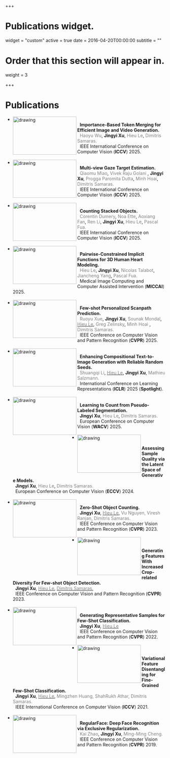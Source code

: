 +++
# Publications widget.
widget = "custom"
active = true
date = 2016-04-20T00:00:00
subtitle = ""

# Order that this section will appear in.
weight = 3


+++

# Publications
* <img align="left" src="img/token_merging.png" alt="drawing" width="200" height="120"/> <br> &nbsp; **Importance-Based Token Merging for Efficient Image and Video Generation.** <br> &nbsp; <span style="color:gray"> Haoyu Wu</span>, **Jingyi Xu**, <span style="color:gray"> Hieu Le</span>,  <span style="color:gray"> Dimitris Samaras. </span> <br> &nbsp; IEEE International Conference on Computer Vision (**ICCV**) 2025. <br> <br>
* <img align="left" src="img/gaze.png" alt="drawing" width="200" height="120"/> <br> &nbsp; **Multi-view Gaze Target Estimation.** <br> &nbsp; <span style="color:gray"> Qiaomu Miao</span>, <span style="color:gray"> Vivek Raju Golani </span>, **Jingyi Xu**, <span style="color:gray"> Progga Paromita Dutta</span>,  <span style="color:gray"> Minh Hoai</span>, <span style="color:gray"> Dimitris Samaras. </span> <br> &nbsp; IEEE International Conference on Computer Vision (**ICCV**) 2025. <br> <br>
* <img align="left" src="img/token_merging.png" alt="drawing" width="200" height="120"/> <br> &nbsp; **Counting Stacked Objects.** <br> &nbsp; <span style="color:gray"> Corentin Dumery</span>, <span style="color:gray"> Noa Ette</span>, <span style="color:gray"> Aoxiang Fan</span>, <span style="color:gray">Ren Li</span>, **Jingyi Xu**, <span style="color:gray"> Hieu Le</span>,  <span style="color:gray"> Pascal Fua. </span> <br> &nbsp; IEEE International Conference on Computer Vision (**ICCV**) 2025. <br> <br>
* <img align="left" src="img/pairwise-sdf.png" alt="drawing" width="200" height="120"/> <br> &nbsp; **Pairwise-Constrained Implicit Functions for 3D Human Heart Modeling.** <br> &nbsp; <span style="color:gray"> Hieu Le</span>, **Jingyi Xu**, <span style="color:gray"> Nicolas Talabot</span>, <span style="color:gray">Jiancheng Yang</span>, <span style="color:gray"> Pascal Fua. </span> <br> &nbsp; Medical Image Computing and Computer Assisted Intervention (**MICCAI**) 2025. <br> <br>
* <img align="left" src="img/cvpr25.png" alt="drawing" width="200" height="120"/> <br> &nbsp; **Few-shot Personalized Scanpath Prediction.** <br> &nbsp; <span style="color:gray"> Ruoyu Xue</span>, **Jingyi Xu**, <span style="color:gray"> Sounak Mondal</span>, <a href="https://hieulem.github.io/"><span style="color:gray">Hieu Le</span></a>, <span style="color:gray"> Greg Zelinsky</span>, <span style="color:gray"> Minh Hoai </span>, <span style="color:gray"> Dimitris Samaras. </span> <br> &nbsp; IEEE Conference on Computer Vision and Pattern Recognition (**CVPR**) 2025. <br> <br>
* <img align="left" src="img/iclr25.png" alt="drawing" width="200" height="120"/> <br> &nbsp; **Enhancing Compositional Text-to-Image Generation with Reliable Random Seeds.** <br> &nbsp; <span style="color:gray"> Shuangqi Li</span>, <a href="https://hieulem.github.io/"><span style="color:gray">Hieu Le</span></a>, **Jingyi Xu**, <span style="color:gray"> Mathieu Salzmann. </span> <br> &nbsp; International Conference on Learning Representations (**ICLR**) 2025 (**Spotlight**). <br> <br>
* <img align="left" src="img/wacv25.png" alt="drawing" width="200" height="120"/> <br> &nbsp; **Learning to Count from Pseudo-Labeled Segmentation.** <br> 
&nbsp; **Jingyi Xu**,  <span style="color:gray">Hieu Le</span>, <span style="color:gray">Dimitris Samaras.</span> <br> &nbsp; European Conference on Computer Vision (**WACV**) 2025. <br> <br> 
* <img align="left" src="img/eccv24.png" alt="drawing" width="200" height="120"/> <br> &nbsp; **Assessing Sample Quality via the Latent Space of Generative Models.** <br> 
&nbsp; **Jingyi Xu**, <span style="color:gray">Hieu Le</span>, <span style="color:gray">Dimitris Samaras.</span><br> &nbsp; European Conference on Computer Vision (**ECCV**) 2024. <br> <br> 
* <img align="left" src="img/zero_shot.png" alt="drawing" width="200" height="120"/> <br> &nbsp; **Zero-Shot Object Counting.** <br> 
&nbsp; **Jingyi Xu**, <a href="https://hieulem.github.io/"><span style="color:gray">Hieu Le</span></a>, <span style="color:gray">Vu Nguyen, Viresh Ranjan, Dimitris Samaras. </span> <br> &nbsp; IEEE Conference on Computer Vision and Pattern Recognition (**CVPR**) 2023. <br> <br>
* <img align="left" src="img/detection.png" alt="drawing" width="200" height="120"/> <br> &nbsp; **Generating Features With Increased Crop-related Diversity For Few-shot Object Detection.** <br> &nbsp; **Jingyi Xu**, <a href="https://hieulem.github.io/"><span style="color:gray">Hieu Le</span></a>, <a href="https://www3.cs.stonybrook.edu/~samaras/"><span style="color:gray">Dimitris Samaras.</span></a> <br> &nbsp; IEEE Conference on Computer Vision and Pattern Recognition (**CVPR**) 2023. <br> <br>
* <img align="left" src="img/few_shot.png" alt="drawing" width="200" height="120"/> <br> &nbsp; **Generating Representative Samples for Few-Shot Classification.** <br> &nbsp; **Jingyi Xu**, <a href="https://hieulem.github.io/"><span style="color:gray">Hieu Le</span></a> <br> &nbsp; IEEE Conference on Computer Vision and Pattern Recognition (**CVPR**) 2022. <br> <br>
* <img align="left" src="img/few_shot2.png" alt="drawing" width="200" height="120"/> <br> &nbsp; **Variational Feature Disentangling for Fine-Grained Few-Shot Classification.** <br> &nbsp; **Jingyi Xu**, <a href="https://hieulem.github.io/"><span style="color:gray">Hieu Le</span></a>, <span style="color:gray">Mingzhen Huang, ShahRukh Athar, Dimitris Samaras. </span> <br> &nbsp; IEEE International Conference on Computer Vision (**ICCV**) 2021. <br> <br>
* <img align="left" src="img/face.png" alt="drawing" width="200" height="120"/> <br> &nbsp; **RegularFace: Deep Face Recognition via Exclusive Regularization.** <br> &nbsp; <span style="color:gray"> Kai Zhao</span>, **Jingyi Xu**, <span style="color:gray"> Ming-Ming Cheng. </span> <br> &nbsp; IEEE Conference on Computer Vision and Pattern Recognition (**CVPR**) 2019. <br> <br>



